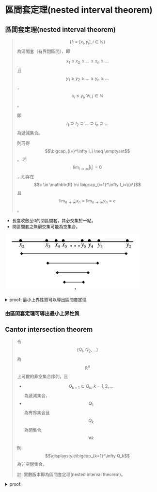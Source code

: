 # 區間套定理\(nested interval theorem\)

## 區間套定理\(nested interval theorem\)

> $$\{I_i=[x_i,y_i ], i\in \mathbb{N}\}$$ 為區間套（有界閉區間），即
>
>  $$x_1 \leq x_2 \leq \ldots  \leq x_n \leq \ldots $$且$$ y_1 \geq y_2 \geq  \ldots  \geq y_n \geq  \ldots  $$，$$x_i \leq y_j, ~ \forall i,j \in \mathbb{N} $$。
> 
> 即 $$I_1 \supseteq I_2 \supseteq \ldots  \supseteq I_n \supseteq \ldots $$為遞減集合。
> 
> 則可得 $$\bigcap_{i=}^\infty I_i \neq \emptyset$$。
> 若$$\displaystyle \lim_{i \rightarrow \infty}⁡ |I_i |=0$$，則存在$$c \in \mathbb{R} \ni \bigcap_{i=1}^\infty I_i=\{c\}$$且
  $$\displaystyle \lim_{n \rightarrow \infty}⁡ x_n= \lim_{n \rightarrow \infty}⁡y_n =c$$。

* 長度收斂至0的閉區間套，其必交集於一點。
* 開區間套之無窮交集可能為空集合。

![nested interval](../../.gitbook/assets/nested-interval-min.png)

<details>

<summary>proof: 最小上界性質可以導出區間套定理 </summary>

$$\forall i \in \mathbb{N}$$, 由區間套定義知$$x_i \leq y_1$$，即$$y_1$$ 為數列$$\{x_i\}_{i \in \mathbb{N}}$$ 的上界;  

同理 $$y_i \geq x_1$$, 即$$x_1$$ 為數列 $$\{y_i \}_{i \in \mathbb{N}}$$ 的下界。

由最小上界性質(非空有界集合必有最小上界(最大下界)可得：
  * $$\{x_i \}_{i \in \mathbb{N}}$$ 存在上確界$$a$$。
  * $$\{y_i\}_{i \in \mathbb{N}}$$ 存在下確界$$b$$。
  * 由定義知$$a \leq b$$。 
  * 且$$\forall i \in \mathbb{N}, ~ b−a\leq y_i−x_i$$。

所以 $$\displaystyle 0 \leq b−a \leq \lim_{i \rightarrow \infty} (y_i−x_i)=\lim_{i \rightarrow \infty }|I_i |=0 $$

由夾擠定理知$$b−a=0 \Rightarrow a=b=\bigcap_{i=1}^\infty I_i $$。\(QED\)


</details>



### 由區間套定理可導出最小上界性質



## Cantor intersection theorem

> 令$$\{Q_1,Q_2,\ldots\}$$為$$\mathbb{R}^n$$ 上可數的非空集合序列，且
>
> * $$Q_{k+1} \subseteq Q_k, ~ k=1,2,\ldots$$ 為遞減集合，
> * $$Q_1$$ 為有界集合且$$Q_k$$ 為閉集合, $$∀k$$
>
> 則$$\displaystyle\bigcap_{k=1}^\infty Q_k$$  為非空閉集合。
>
> 註: 實數版本即為區間套定理\(nested interval theorem\)。

<details>

<summary>proof:  </summary>

令$$S=\cap_{k=1}^\infty Q_k$$, [可數個閉集合的交集仍為閉集合](../metric-space/closed-set.md#ke-shu-wu-xian-ge-bi-ji-he-de-jiao-ji-reng-wei-bi-ji-he)的性質得$$S$$為閉集合。

要檢驗$$ S \neq \emptyset$$ 即$$\exists x \in S$$。

若$$Q_k$$ 集合中為有限多個點時，可簡單證明必定存在$$x \in S$$。

假設$$Q_k$$ 集合中有無限多個點，建造集合$$A=\{x_1,x_2, \ldots\}, ~ x_k \in Q_k$$。

因為$$A$$有無窮多個元素且$$A \subseteq Q_1$$ 為有界集合，由Bolzano-Weierstrass定理得集合$$A$$有極限點$$x$$。

由[極限點的鄰域與集合交集的元素為無窮多個](../metric-space/point-topology.md#ji-xian-dian-de-lin-yu-yu-ji-he-jiao-ji-de-yuan-su-wei-wu-qiong-duo-ge)的性質得$$\forall r>0 N_r (x)$$與$$A$$交集的元素個數為無窮多個。

因此$$\cap_{k=1}^\infty Q_k \neq \emptyset$$ \(QED\).


</details>







>








